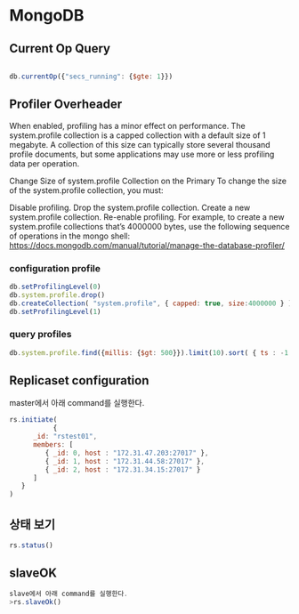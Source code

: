 # MongoDB


## Current Op Query

```javascript

db.currentOp({"secs_running": {$gte: 1}})

```

## Profiler Overheader

When enabled, profiling has a minor effect on performance. The system.profile collection is a capped collection with a default size of 1 megabyte. A collection of this size can typically store several thousand profile documents, but some applications may use more or less profiling data per operation.

Change Size of system.profile Collection on the Primary
To change the size of the system.profile collection, you must:

Disable profiling.
Drop the system.profile collection.
Create a new system.profile collection.
Re-enable profiling.
For example, to create a new system.profile collections that’s 4000000 bytes, use the following sequence of operations in the mongo shell:
https://docs.mongodb.com/manual/tutorial/manage-the-database-profiler/

### configuration profile

```javascript
db.setProfilingLevel(0)
db.system.profile.drop()
db.createCollection( "system.profile", { capped: true, size:4000000 } )
db.setProfilingLevel(1)
```

### query profiles

```javascript
db.system.profile.find({millis: {$gt: 500}}).limit(10).sort( { ts : -1 } ).pretty()
```

## Replicaset configuration
master에서 아래 command를 실행한다.

```javascript
rs.initiate(
           {
      _id: "rstest01",
      members: [
         { _id: 0, host : "172.31.47.203:27017" },
         { _id: 1, host : "172.31.44.58:27017" },
         { _id: 2, host : "172.31.34.15:27017" }
      ]
   }
)
```

## 상태 보기

```javascript
rs.status()
```

## slaveOK 

```javascript
slave에서 아래 command를 실행한다.
>rs.slaveOk()
```